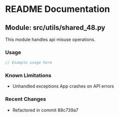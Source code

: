 # README Documentation

## Module: src/utils/shared_48.py

This module handles api misuse operations.

### Usage

```javascript
// Example usage here
```

### Known Limitations

- Unhandled exceptions App crashes on API errors

### Recent Changes

- Refactored in commit 88c739a7
